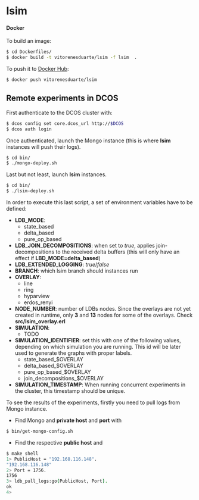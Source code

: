 # lsim


#### Docker
To build an image:

```bash
$ cd Dockerfiles/
$ docker build -t vitorenesduarte/lsim -f lsim  .
```

To push it to [Docker Hub](https://hub.docker.com/):

```bash
$ docker push vitorenesduarte/lsim
```

## Remote experiments in DCOS
First authenticate to the DCOS cluster with:

```bash
$ dcos config set core.dcos_url http://$DCOS
$ dcos auth login
```

Once authenticated, launch the Mongo instance
(this is where __lsim__ instances will push their logs).

```bash
$ cd bin/
$ ./mongo-deploy.sh
```

Last but not least, launch __lsim__ instances.
```bash
$ cd bin/
$ ./lsim-deploy.sh
```

In order to execute this last script, a set of environment variables
have to be defined:

- __LDB_MODE__:
  - state_based
  - delta_based
  - pure_op_based
- __LDB_JOIN_DECOMPOSITIONS__: when set to _true_, applies
join-decompositions to the received delta buffers (this will only
have an effect if __LBD_MODE=delta_based__)
- __LDB_EXTENDED_LOGGING__: _true_/_false_
- __BRANCH__: which lsim branch should instances run
- __OVERLAY__:
  - line
  - ring
  - hyparview
  - erdos_renyi
- __NODE_NUMBER__: number of LDBs nodes. Since the overlays are
not yet created in runtime, only __3__ and __13__ nodes for some of
the overlays. Check __src/lsim_overlay.erl__
- __SIMULATION__:
  - TODO
- __SIMULATION_IDENTIFIER__: set this with one of the following
values, depending on which simulation you are running. This id will
be later used to generate the graphs with proper labels.
  - state_based_$OVERLAY
  - delta_based_$OVERLAY
  - pure_op_based_$OVERLAY
  - join_decompositions_$OVERLAY
- __SIMULATION_TIMESTAMP__: When running concurrent experiments
in the cluster, this timestamp should be unique.


To see the results of the experiments, firstly you need to pull logs
from Mongo instance.

- Find Mongo and __private host__ and __port__ with

```bash
$ bin/get-mongo-config.sh
```

- Find the respective __public host__ and

```bash
$ make shell
1> PublicHost = "192.168.116.148".
"192.168.116.148"
2> Port = 1756.
1756
3> ldb_pull_logs:go(PublicHost, Port).
ok
4>
```
